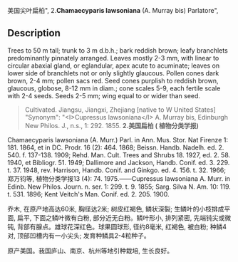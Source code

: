 美国尖叶扁柏",
2.**Chamaecyparis lawsoniana** (A. Murray bis) Parlatore",

## Description
Trees to 50 m tall; trunk to 3 m d.b.h.; bark reddish brown; leafy branchlets predominantly pinnately arranged. Leaves mostly 2-3 mm, with linear to circular abaxial gland, or eglandular, apex acute to acuminate; leaves on lower side of branchlets not or only slightly glaucous. Pollen cones dark brown, 2-4 mm; pollen sacs red. Seed cones purplish to reddish brown, glaucous, globose, 8-12 mm in diam.; cone scales 5-9, each fertile scale with 2-4 seeds. Seeds 2-5 mm; wing equal to or wider than seed.

> Cultivated. Jiangsu, Jiangxi, Zhejiang [native to W United States]
  "Synonym": "&lt;I&gt;Cupressus lawsoniana&lt;/I&gt; A. Murray bis, Edinburgh New Philos. J., n.s., 1: 292. 1855.
**2.美国扁柏 ( 植物分类学报)**

Chamaecyparis lawsoniana (A. Murr.) Parl. in Ann. Mus. Stor. Nat Firenze 1: 181. 1864, et in DC. Prodr. 16 (2): 464. 1868; Beissn. Handb. Nadelh. ed. 2. 540. f. 137-138. 1909; Rehd. Man. Cult. Trees and Shrubs 18. 1927, ed. 2. 58. 1940, et Bibliogr. 51. 1949; Dallimore and Jackson, Handb. Conif. ed. 3. 229. t. 37. 1948, rev. Harrison, Handb. Conif. and Ginkgo. ed. 4. 156. t. 32. 1966; 郑万钧等, 植物分类学报13 (4): 74. 1975.——Cupressus lawsoniana A. Murr. in Edinb. New Philos. Journ. n. ser. 1: 299. t. 9. 1855; Sarg. Silva N. Am. 10: 119. t. 531. 1896; Kent Veitch's Man. Conif. ed. 2. 205. 1900.

乔木, 在原产地高达60米, 胸径达2米; 树皮红褐色, 鳞状深裂; 生鳞叶的小枝排成平面, 扁平, 下面之鳞叶微有白粉, 部分近无白粉。鳞叶形小, 排列紧密, 先端钝尖或微钝, 背部有腺点。雄球花深红色。球果圆球形, 径约8毫米, 红褐色, 被白粉; 种鳞4对, 顶部凹槽内有一小尖头; 发育种鳞具2-4粒种子。

原产美国。我国庐山、南京、杭州等地引种栽培, 生长良好。
